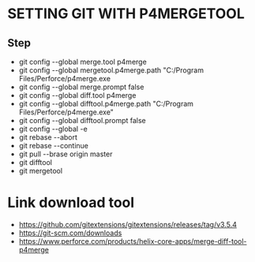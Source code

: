 # SETTING GIT WITH P4MERGETOOL
## Step
- git config --global merge.tool p4merge
- git config --global mergetool.p4merge.path "C:/Program Files/Perforce/p4merge.exe
- git config --global merge.prompt false
- git config --global diff.tool p4merge
- git config --global difftool.p4merge.path "C:/Program Files/Perforce/p4merge.exe"
- git config --global difftool.prompt false
- git config --global -e
- git rebase --abort
- git rebase --continue 
- git pull --brase origin master 
- git difftool
- git mergetool 

# Link download tool
- https://github.com/gitextensions/gitextensions/releases/tag/v3.5.4
- https://git-scm.com/downloads
- https://www.perforce.com/products/helix-core-apps/merge-diff-tool-p4merge
